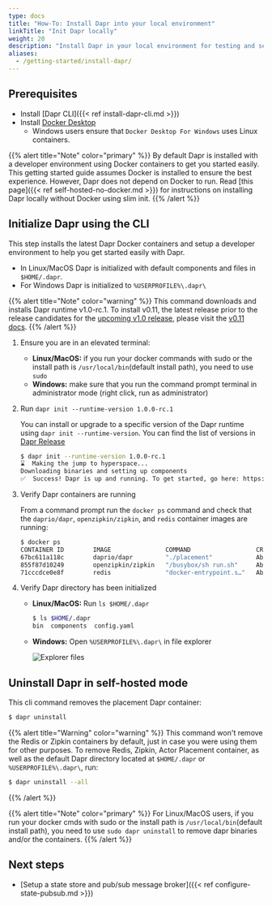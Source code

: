 ```yaml
---
type: docs
title: "How-To: Install Dapr into your local environment"
linkTitle: "Init Dapr locally"
weight: 20
description: "Install Dapr in your local environment for testing and self-hosting"
aliases:
  - /getting-started/install-dapr/
---
```


## Prerequisites

- Install [Dapr CLI]({{< ref install-dapr-cli.md >}})
- Install [Docker Desktop](https://docs.docker.com/install/)
   - Windows users ensure that `Docker Desktop For Windows` uses Linux containers.

{{% alert title="Note" color="primary" %}}
By default Dapr is installed with a developer environment using Docker containers to get you started easily. This getting started guide assumes Docker is installed to ensure the best experience. However, Dapr does not depend on Docker to run. Read [this page]({{< ref self-hosted-no-docker.md >}}) for instructions on installing Dapr locally without Docker using slim init.
{{% /alert %}}

## Initialize Dapr using the CLI

This step installs the latest Dapr Docker containers and setup a developer environment to help you get started easily with Dapr.

- In Linux/MacOS Dapr is initialized with default components and files in `$HOME/.dapr`.
- For Windows Dapr is initialized to `%USERPROFILE%\.dapr\`

{{% alert title="Note" color="warning" %}}
This command downloads and installs Dapr runtime v1.0-rc.1. To install v0.11, the latest release prior to the release candidates for the [upcoming v1.0 release](https://blog.dapr.io/posts/2020/10/20/the-path-to-v.1.0-production-ready-dapr/), please visit the [v0.11 docs](https://docs.dapr.io).
{{% /alert %}}

1. Ensure you are in an elevated terminal:
   - **Linux/MacOS:** if you run your docker commands with sudo or the install path is `/usr/local/bin`(default install path), you need to use `sudo`
   - **Windows:** make sure that you run the command prompt terminal in administrator mode (right click, run as administrator)

2. Run `dapr init --runtime-version 1.0.0-rc.1`

   You can install or upgrade to a specific version of the Dapr runtime using `dapr init --runtime-version`. You can find the list of versions in [Dapr Release](https://github.com/dapr/dapr/releases)

    ```bash
    $ dapr init --runtime-version 1.0.0-rc.1
    ⌛  Making the jump to hyperspace...
    Downloading binaries and setting up components
    ✅  Success! Dapr is up and running. To get started, go here: https://aka.ms/dapr-getting-started
    ```

3. Verify Dapr containers are running

   From a command prompt run the `docker ps` command and check that the `daprio/dapr`, `openzipkin/zipkin`, and `redis` container images are running:

   ```bash
   $ docker ps
   CONTAINER ID        IMAGE               COMMAND                  CREATED              STATUS              PORTS                              NAMES
   67bc611a118c        daprio/dapr         "./placement"            About a minute ago   Up About a minute   0.0.0.0:6050->50005/tcp            dapr_placement
   855f87d10249        openzipkin/zipkin   "/busybox/sh run.sh"     About a minute ago   Up About a minute   9410/tcp, 0.0.0.0:9411->9411/tcp   dapr_zipkin
   71cccdce0e8f        redis               "docker-entrypoint.s…"   About a minute ago   Up About a minute   0.0.0.0:6379->6379/tcp             dapr_redis
   ```

4. Verify Dapr directory has been initialized

   - **Linux/MacOS:** Run `ls $HOME/.dapr`
      ```bash
      $ ls $HOME/.dapr
      bin  components  config.yaml
      ```
   - **Windows:** Open `%USERPROFILE%\.dapr\` in file explorer
      
      ![Explorer files](/images/install-dapr-selfhost-windows.png)

## Uninstall Dapr in self-hosted mode

This cli command removes the placement Dapr container:

```bash
$ dapr uninstall
```

{{% alert title="Warning" color="warning" %}}
This command won't remove the Redis or Zipkin containers by default, just in case you were using them for other purposes. To remove Redis, Zipkin, Actor Placement container, as well as the default Dapr directory located at `$HOME/.dapr` or `%USERPROFILE%\.dapr\`, run:

```bash
$ dapr uninstall --all
```
{{% /alert %}}

{{% alert title="Note" color="primary" %}}
For Linux/MacOS users, if you run your docker cmds with sudo or the install path is `/usr/local/bin`(default install path), you need to use `sudo dapr uninstall` to remove dapr binaries and/or the containers.
{{% /alert %}}

## Next steps
- [Setup a state store and pub/sub message broker]({{< ref configure-state-pubsub.md >}})

